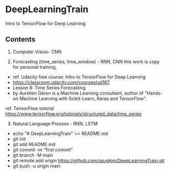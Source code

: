 # DeepLearningTrain


Intro to TensorFlow for Deep Learning
## Contents 

1. Computer Vision- CNN

2. Forecasting (time_series, time_window) - RNN, CNN
  this work is copy for personal training,
  
  - ref. Udacity free course: Intro to TensorFlow for Deep Learning
  - https://classroom.udacity.com/courses/ud187, 
  - Lesson 8: Time Series Forecasting
  - by Aurélien Géron is a Machine Learning consultant, author of "Hands-on Machine Learning with Scikit-Learn, Keras and TensorFlow".
  
  ref. TensorFlow tutorial 
  https://www.tensorflow.org/tutorials/structured_data/time_series

3. Natural Language Process - RNN, LSTM




- echo "# DeepLearningTrain" >> README.md
- git init
- git add README.md
- git commit -m "first commit"
- git branch -M main
- git remote add origin https://github.com/saugkim/DeepLearningTrain.git
- git push -u origin main
